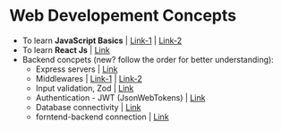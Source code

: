# Web Developement Concepts

- To learn **JavaScript Basics** | [Link-1](https://github.com/princebansal7/JavaScript-30-days?tab=readme-ov-file) | [Link-2](https://github.com/princebansal7/Learn-JavaScript)
- To learn **React Js** | [Link](https://github.com/princebansal7/Learn-React)
- Backend concpets (new? follow the order for better understanding):
  - Express servers | [Link](https://github.com/princebansal7/Web-Development-Concepts/tree/main/server-code)
  - Middlewares | [Link-1](https://github.com/princebansal7/Web-Development-Concepts/blob/main/server-code/7.SomeBasicsBeforeMiddleware.js) | [Link-2](https://github.com/princebansal7/Web-Development-Concepts/tree/main/middlewares)
  - Input validation, Zod | [Link](https://github.com/princebansal7/Web-Development-Concepts/tree/main/input-validation)
  - Authentication - JWT (JsonWebTokens) | [Link](https://github.com/princebansal7/Web-Development-Concepts/blob/main/authentication-concepts/3.authenticationPrereqs.md)
  - Database connectivity | [Link](https://github.com/princebansal7/Web-Development-Concepts/blob/main/databases-basics/1.database.md)
  - forntend-backend connection | [Link](https://github.com/princebansal7/Web-Development-Concepts/tree/main/frontend-backend)
